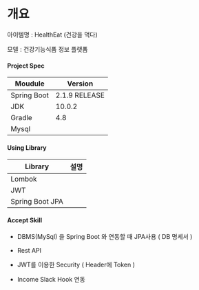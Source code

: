 # 개요

아이템명 : HealthEat (건강을 먹다)

모델 : 건강기능식품 정보 플랫폼

#### Project Spec
Moudule | Version
------------ | ------------- 
Spring Boot | 2.1.9 RELEASE
JDK | 10.0.2 
Gradle | 4.8
Mysql | 


#### Using Library
Library | 설명
------------ | ------------- 
Lombok | 
JWT | 
Spring Boot JPA |


#### Accept Skill

* DBMS(MySql) 을 Spring Boot 와 연동할 때 JPA사용 ( DB 명세서 )  

* Rest API

* JWT를 이용한 Security ( Header에 Token )

* Income Slack Hook 연동


